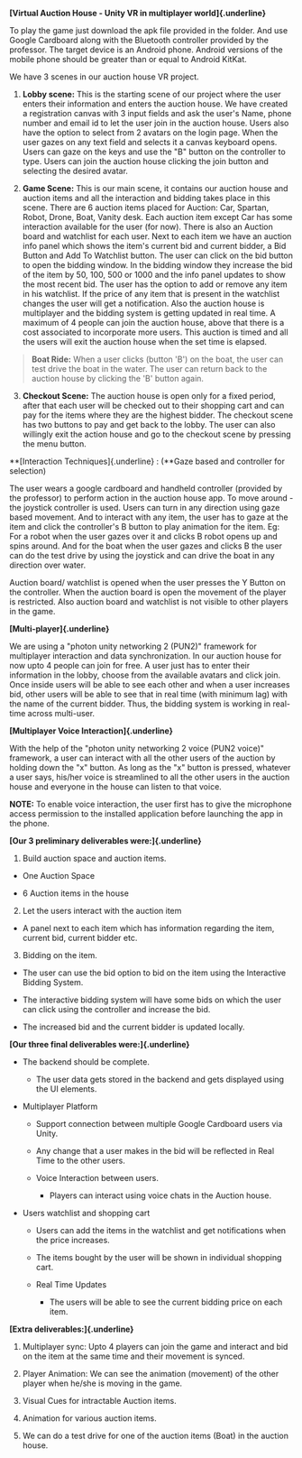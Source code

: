 **[Virtual Auction House - Unity VR in multiplayer world]{.underline}**

To play the game just download the apk file provided in the folder. And
use Google Cardboard along with the Bluetooth controller provided by the
professor. The target device is an Android phone. Android versions of
the mobile phone should be greater than or equal to Android KitKat.

We have 3 scenes in our auction house VR project.

1.  **Lobby scene:** This is the starting scene of our project where the
    user enters their information and enters the auction house. We have
    created a registration canvas with 3 input fields and ask the
    user\'s Name, phone number and email id to let the user join in the
    auction house. Users also have the option to select from 2 avatars
    on the login page. When the user gazes on any text field and selects
    it a canvas keyboard opens. Users can gaze on the keys and use the
    "B" button on the controller to type. Users can join the auction
    house clicking the join button and selecting the desired avatar.

2.  **Game Scene:** This is our main scene, it contains our auction
    house and auction items and all the interaction and bidding takes
    place in this scene. There are 6 auction items placed for Auction:
    Car, Spartan, Robot, Drone, Boat, Vanity desk. Each auction item
    except Car has some interaction available for the user (for now).
    There is also an Auction board and watchlist for each user. Next to
    each item we have an auction info panel which shows the item's
    current bid and current bidder, a Bid Button and Add To Watchlist
    button. The user can click on the bid button to open the bidding
    window. In the bidding window they increase the bid of the item by
    50, 100, 500 or 1000 and the info panel updates to show the most
    recent bid. The user has the option to add or remove any item in his
    watchlist. If the price of any item that is present in the watchlist
    changes the user will get a notification. Also the auction house is
    multiplayer and the bidding system is getting updated in real time.
    A maximum of 4 people can join the auction house, above that there
    is a cost associated to incorporate more users. This auction is
    timed and all the users will exit the auction house when the set
    time is elapsed.

> **Boat Ride:** When a user clicks (button 'B') on the boat, the user
> can test drive the boat in the water. The user can return back to the
> auction house by clicking the 'B' button again.

3.  **Checkout Scene:** The auction house is open only for a fixed
    period, after that each user will be checked out to their shopping
    cart and can pay for the items where they are the highest bidder.
    The checkout scene has two buttons to pay and get back to the lobby.
    The user can also willingly exit the action house and go to the
    checkout scene by pressing the menu button.

**[Interaction Techniques]{.underline} : (**Gaze based and controller
for selection)

The user wears a google cardboard and handheld controller (provided by
the professor) to perform action in the auction house app. To move
around - the joystick controller is used. Users can turn in any
direction using gaze based movement. And to interact with any item, the
user has to gaze at the item and click the controller\'s B button to
play animation for the item. Eg: For a robot when the user gazes over it
and clicks B robot opens up and spins around. And for the boat when the
user gazes and clicks B the user can do the test drive by using the
joystick and can drive the boat in any direction over water.

Auction board/ watchlist is opened when the user presses the Y Button on
the controller. When the auction board is open the movement of the
player is restricted. Also auction board and watchlist is not visible to
other players in the game.

**[Multi-player]{.underline}**

We are using a "photon unity networking 2 (PUN2)" framework for
multiplayer interaction and data synchronization. In our auction house
for now upto 4 people can join for free. A user just has to enter their
information in the lobby, choose from the available avatars and click
join. Once inside users will be able to see each other and when a user
increases bid, other users will be able to see that in real time (with
minimum lag) with the name of the current bidder. Thus, the bidding
system is working in real-time across multi-user.

**[Multiplayer Voice Interaction]{.underline}**

With the help of the "photon unity networking 2 voice (PUN2 voice)"
framework, a user can interact with all the other users of the auction
by holding down the "x" button. As long as the "x" button is pressed,
whatever a user says, his/her voice is streamlined to all the other
users in the auction house and everyone in the house can listen to that
voice.

**NOTE:** To enable voice interaction, the user first has to give the
microphone access permission to the installed application before
launching the app in the phone.

**[Our 3 preliminary deliverables were:]{.underline}**

1.  Build auction space and auction items.

-   One Auction Space

-   6 Auction items in the house

2.  Let the users interact with the auction item

-   A panel next to each item which has information regarding the item,
    current bid, current bidder etc.

3.  Bidding on the item.

-   The user can use the bid option to bid on the item using the
    Interactive Bidding System.

-   The interactive bidding system will have some bids on which the user
    can click using the controller and increase the bid.

-   The increased bid and the current bidder is updated locally.

**[Our three final deliverables were:]{.underline}**

-   The backend should be complete.

    -   The user data gets stored in the backend and gets displayed
        using the UI elements.

-   Multiplayer Platform

    -   Support connection between multiple Google Cardboard users via
        Unity.

    -   Any change that a user makes in the bid will be reflected in
        Real Time to the other users.

    -   Voice Interaction between users.

        -   Players can interact using voice chats in the Auction house.

-   Users watchlist and shopping cart

    -   Users can add the items in the watchlist and get notifications
        when the price increases.

    -   The items bought by the user will be shown in individual
        shopping cart.

    -   Real Time Updates

        -   The users will be able to see the current bidding price on
            each item.

**[Extra deliverables:]{.underline}**

1.  Multiplayer sync: Upto 4 players can join the game and interact and
    bid on the item at the same time and their movement is synced.

2.  Player Animation: We can see the animation (movement) of the other
    player when he/she is moving in the game.

3.  Visual Cues for intractable Auction items.

4.  Animation for various auction items.

5.  We can do a test drive for one of the auction items (Boat) in the
    auction house.
